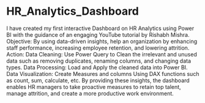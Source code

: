 # HR_Analytics_Dashboard
I have created my first interactive Dashboard on HR Analytics using Power BI with the guidance of an engaging YouTube tutorial by Rishabh Mishra.
Objective: By using data-driven insights, help an organization by enhancing staff performance, increasing employee retention, and lowering attrition.
Action:
Data Cleaning: Use Power Query to Clean the irrelevant and unused data such as removing duplicates, renaming columns, and changing data types. Data Processing: Load and Apply the cleaned data into Power BI. Data Visualization: Create Measures and columns Using DAX functions such as count, sum, calculate, etc.
By providing these insights, the dashboard enables HR managers to take proactive measures to retain top talent, manage attrition, and create a more productive work environment.
